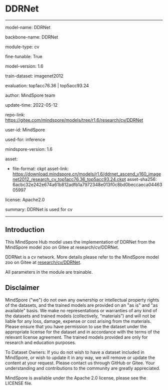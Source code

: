 # DDRNet

---

model-name: DDRNet

backbone-name: DDRNet

module-type: cv

fine-tunable: True

model-version: 1.6

train-dataset: imagenet2012

evaluation: top1acc76.36 | top5acc93.24

author: MindSpore team

update-time: 2022-05-12

repo-link: <https://gitee.com/mindspore/models/tree/r1.6/research/cv/DDRNet>

user-id: MindSpore

used-for: inference

mindspore-version: 1.6

asset:

-
    file-format: ckpt
    asset-link: <https://download.mindspore.cn/models/r1.6/ddrnet_ascend_v160_imagenet2012_research_cv_top1acc76.36_top5acc93.24.ckpt>
    asset-sha256: 6acbc32e242e674a61b812adfb1a7972348e013f0c8bd0beccaeca0446305997

license: Apache2.0

summary: DDRNet is used for cv

---

## Introduction

This MindSpore Hub model uses the implementation of DDRNet from the MindSpore model zoo on Gitee at research/cv/DDRNet.

DDRNet is a cv network. More details please refer to the MindSpore model zoo on Gitee at [research/cv/DDRNet](https://gitee.com/mindspore/models/blob/r1.6/research/cv/DDRNet/README_CN.md).

All parameters in the module are trainable.

## Disclaimer

MindSpore ("we") do not own any ownership or intellectual property rights of the datasets, and the trained models are provided on an "as is" and "as available" basis. We make no representations or warranties of any kind of the datasets and trained models (collectively, “materials”) and will not be liable for any loss, damage, expense or cost arising from the materials. Please ensure that you have permission to use the dataset under the appropriate license for the dataset and in accordance with the terms of the relevant license agreement. The trained models provided are only for research and education purposes.

To Dataset Owners: If you do not wish to have a dataset included in MindSpore, or wish to update it in any way, we will remove or update the content at your request. Please contact us through GitHub or Gitee. Your understanding and contributions to the community are greatly appreciated.

MindSpore is available under the Apache 2.0 license, please see the LICENSE file.
